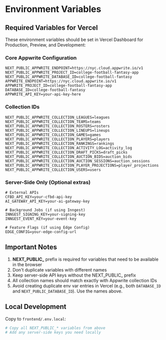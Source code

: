 # Environment Variables

## Required Variables for Vercel

These environment variables should be set in Vercel Dashboard for Production, Preview, and Development:

### Core Appwrite Configuration
```env
NEXT_PUBLIC_APPWRITE_ENDPOINT=https://nyc.cloud.appwrite.io/v1
NEXT_PUBLIC_APPWRITE_PROJECT_ID=college-football-fantasy-app
NEXT_PUBLIC_APPWRITE_DATABASE_ID=college-football-fantasy
APPWRITE_ENDPOINT=https://nyc.cloud.appwrite.io/v1
APPWRITE_PROJECT_ID=college-football-fantasy-app
DATABASE_ID=college-football-fantasy
APPWRITE_API_KEY=your-api-key-here
```

### Collection IDs
```env
NEXT_PUBLIC_APPWRITE_COLLECTION_LEAGUES=leagues
NEXT_PUBLIC_APPWRITE_COLLECTION_TEAMS=teams
NEXT_PUBLIC_APPWRITE_COLLECTION_ROSTERS=rosters
NEXT_PUBLIC_APPWRITE_COLLECTION_LINEUPS=lineups
NEXT_PUBLIC_APPWRITE_COLLECTION_GAMES=games
NEXT_PUBLIC_APPWRITE_COLLECTION_PLAYERS=players
NEXT_PUBLIC_APPWRITE_COLLECTION_RANKINGS=rankings
NEXT_PUBLIC_APPWRITE_COLLECTION_ACTIVITY_LOG=activity_log
NEXT_PUBLIC_APPWRITE_COLLECTION_DRAFT_PICKS=draft_picks
NEXT_PUBLIC_APPWRITE_COLLECTION_AUCTION_BIDS=auction_bids
NEXT_PUBLIC_APPWRITE_COLLECTION_AUCTION_SESSIONS=auction_sessions
NEXT_PUBLIC_APPWRITE_COLLECTION_PLAYER_PROJECTIONS=player_projections
NEXT_PUBLIC_APPWRITE_COLLECTION_USERS=users
```

### Server-Side Only (Optional extras)
```env
# External APIs
CFBD_API_KEY=your-cfbd-api-key
AI_GATEWAY_API_KEY=your-ai-gateway-key

# Background Jobs (if using Inngest)
INNGEST_SIGNING_KEY=your-signing-key
INNGEST_EVENT_KEY=your-event-key

# Feature Flags (if using Edge Config)
EDGE_CONFIG=your-edge-config-url
```

## Important Notes

1. **NEXT_PUBLIC_** prefix is required for variables that need to be available in the browser
2. Don't duplicate variables with different names
3. Keep server-side API keys without the NEXT_PUBLIC_ prefix
4. All collection names should match exactly with Appwrite collection IDs
5. Avoid creating duplicate env var entries in Vercel (e.g., both `DATABASE_ID` and `NEXT_PUBLIC_DATABASE_ID`). Use the names above.

## Local Development

Copy to `frontend/.env.local`:
```bash
# Copy all NEXT_PUBLIC_* variables from above
# Add any server-side keys you need locally
```
